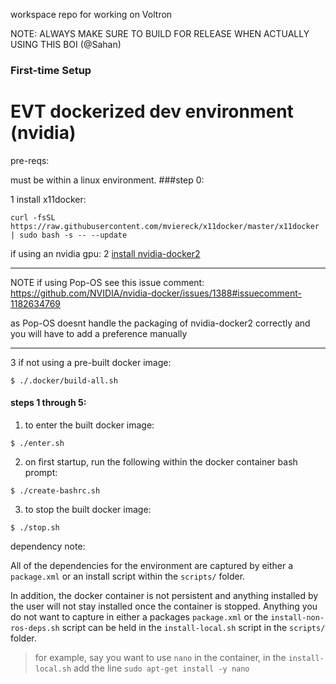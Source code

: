 workspace repo for working on Voltron

NOTE: ALWAYS MAKE SURE TO BUILD FOR RELEASE WHEN ACTUALLY USING THIS BOI (@Sahan)

### First-time Setup

# EVT dockerized dev environment (nvidia)

pre-reqs:

must be within a linux environment.
###step 0:

1 install x11docker:
```
curl -fsSL https://raw.githubusercontent.com/mviereck/x11docker/master/x11docker | sudo bash -s -- --update
```
if using an nvidia gpu:
2 [install nvidia-docker2](https://docs.nvidia.com/datacenter/cloud-native/container-toolkit/install-guide.html#setting-up-nvidia-container-toolkit)

-----
NOTE if using Pop-OS see this issue comment: https://github.com/NVIDIA/nvidia-docker/issues/1388#issuecomment-1182634769

as Pop-OS doesnt handle the packaging of nvidia-docker2 correctly and you will have to add a preference manually

-----

3 if not using a pre-built docker image:

```
$ ./.docker/build-all.sh 
```

#### steps 1 through 5:
1. to enter the built docker image: 
```
$ ./enter.sh
```

2. on first startup, run the following within the docker container bash prompt:
```
$ ./create-bashrc.sh
```

3. to stop the built docker image:
```
$ ./stop.sh
```

dependency note: 

All of the dependencies for the environment are captured by either a `package.xml` or an install script within the `scripts/` folder. 

In addition, the docker container is not persistent and anything installed by the user will not stay installed once the container is stopped. Anything you do not want to capture in either a packages `package.xml` or the `install-non-ros-deps.sh` script can be held in the `install-local.sh` script in the `scripts/` folder.

> for example, say you want to use `nano` in the container, in the `install-local.sh` add the line `sudo apt-get install -y nano`